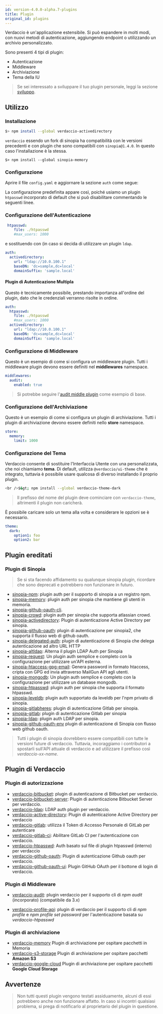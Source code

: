 ```yaml
---
id: version-4.0.0-alpha.7-plugins
title: Plugin
original_id: plugins
---
```


Verdaccio è un'applicazione estensibile. Si può espandere in molti modi, con nuovi metodi di autenticazione, aggiungendo endpoint o utilizzando un archivio personalizzato.

Sono presenti 4 tipi di plugin:

* Autenticazione
* Middleware
* Archiviazione
* Tema della IU

> Se sei interessato a sviluppare il tuo plugin personale, leggi la sezione [sviluppo](dev-plugins.md).

## Utilizzo

### Installazione

```bash
$> npm install --global verdaccio-activedirectory
```

`verdaccio` essendo un fork di sinopia ha compatibilità con le versioni precedenti e con plugin che sono compatibili con `sinopia@1.4.0`. In questo caso l'installazione è la stessa.

    $> npm install --global sinopia-memory
    

### Configurazione

Aprire il file `config.yaml` e aggiornare la sezione `auth` come segue:

La configurazione predefinita appare così, poiché usiamo un plugin `htpasswd` incorporato di default che si può disabilitare commentando le seguenti linee.

### Configurazione dell'Autenticazione

```yaml
 htpasswd:
    file: ./htpasswd
    #max_users: 1000
```

e sostituendo con (in caso si decida di utilizzare un plugin `ldap`.

```yaml
auth:
  activedirectory:
    url: "ldap://10.0.100.1"
    baseDN: 'dc=sample,dc=local'
    domainSuffix: 'sample.local'
```

#### Plugin di Autenticazione Multipla

Questo è tecnicamente possibile, prestando importanza all'ordine del plugin, dato che le credenziali verranno risolte in ordine.

```yaml
auth:
  htpasswd:
    file: ./htpasswd
    #max_users: 1000
  activedirectory:
    url: "ldap://10.0.100.1"
    baseDN: 'dc=sample,dc=local'
    domainSuffix: 'sample.local'
```

### Configurazione di Middleware

Questo è un esempio di come si configura un middleware plugin. Tutti i middleware plugin devono essere definiti nel **middlewares** namespace.

```yaml
middlewares:
  audit:
    enabled: true
```

> Si potrebbe seguire l'[audit middle plugin](https://github.com/verdaccio/verdaccio-audit) come esempio di base.

### Configurazione dell'Archiviazione

Questo è un esempio di come si configura un plugin di archiviazione. Tutti i plugin di archiviazione devono essere definiti nello **store** namespace.

```yaml
store:
  memory:
    limit: 1000
```

### Configurazione del Tema

Verdaccio consente di sostituire l'Interfaccia Utente con una personalizzata, che noi chiamiamo **tema**. Di default, utilizza `@verdaccio/ui-theme` che è integrato, tuttavia è possibile usare qualcosa di diverso installando il proprio plugin.

```bash
<br />$&gt; npm install --global verdaccio-theme-dark

```

> Il prefisso del nome del plugin deve cominciare con `verdaccio-theme`, altrimenti il plugin non caricherà.

È possibile caricare solo un tema alla volta e considerare le opzioni se è necessario.

```yaml
theme:
  dark:
    option1: foo
    option2: bar
```

## Plugin ereditati

### Plugin di Sinopia

> Se si sta facendo affidamento su qualunque sinopia plugin, ricordare che sono deprecati e potrebbero non funzionare in futuro.

* [sinopia-npm](https://www.npmjs.com/package/sinopia-npm): plugin auth per il supporto di sinopia a un registro npm.
* [sinopia-memory](https://www.npmjs.com/package/sinopia-memory): plugin auth per sinopia che mantiene gli utenti in memoria.
* [sinopia-github-oauth-cli](https://www.npmjs.com/package/sinopia-github-oauth-cli).
* [sinopia-crowd](https://www.npmjs.com/package/sinopia-crowd): plugin auth per sinopia che supporta atlassian crowd.
* [sinopia-activedirectory](https://www.npmjs.com/package/sinopia-activedirectory): Plugin di autenticazione Active Directory per sinopia.
* [sinopia-github-oauth](https://www.npmjs.com/package/sinopia-github-oauth): plugin di autenticazione per sinopia2, che supporta il flusso web di github oauth.
* [sinopia-delegated-auth](https://www.npmjs.com/package/sinopia-delegated-auth): plugin di autenticazione di Sinopia che delega autenticazione ad altro URL HTTP
* [sinopia-altldap](https://www.npmjs.com/package/sinopia-altldap): Alterna il plugin LDAP Auth per Sinopia
* [sinopia-request](https://www.npmjs.com/package/sinopia-request): Un plugin auth semplice e completo con la configurazione per utilizzare un'API esterna.
* [sinopia-htaccess-gpg-email](https://www.npmjs.com/package/sinopia-htaccess-gpg-email): Genera password in formato htaccess, cripta con GPG ed invia attraverso MailGun API agli utenti.
* [sinopia-mongodb](https://www.npmjs.com/package/sinopia-mongodb): Un plugin auth semplice e completo con la configurazione per utilizzare un database mongodb.
* [sinopia-htpasswd](https://www.npmjs.com/package/sinopia-htpasswd): plugin auth per sinopia che supporta il formato htpasswd.
* [sinopia-leveldb](https://www.npmjs.com/package/sinopia-leveldb): plugin auth supportato da leveldb per l'npm privato di sinopia.
* [sinopia-gitlabheres](https://www.npmjs.com/package/sinopia-gitlabheres): plugin di autenticazione Gitlab per sinopia.
* [sinopia-gitlab](https://www.npmjs.com/package/sinopia-gitlab): plugin di autenticazione Gitlab per sinopia
* [sinopia-ldap](https://www.npmjs.com/package/sinopia-ldap): plugin auth LDAP per sinopia.
* [sinopia-github-oauth-env](https://www.npmjs.com/package/sinopia-github-oauth-env) plugin di autenticazione di Sinopia con flusso web github oauth.

> Tutti i plugin di sinopia dovrebbero essere compatibili con tutte le versioni future di verdaccio. Tuttavia, incoraggiamo i contributori a spostarli sull'API attuale di verdaccio e ad utilizzare il prefisso così *verdaccio-xx-name*.

## Plugin di Verdaccio

### Plugin di autorizzazione

* [verdaccio-bitbucket](https://github.com/idangozlan/verdaccio-bitbucket): plugin di autenticazione di Bitbucket per verdaccio.
* [verdaccio-bitbucket-server](https://github.com/oeph/verdaccio-bitbucket-server): Plugin di autenticazione Bitbucket Server per verdaccio.
* [verdaccio-ldap](https://www.npmjs.com/package/verdaccio-ldap): LDAP auth plugin per verdaccio.
* [verdaccio-active-directory](https://github.com/nowhammies/verdaccio-activedirectory): Plugin di autenticazione Active Directory per verdaccio
* [verdaccio-gitlab](https://github.com/bufferoverflow/verdaccio-gitlab): utilizza il Token di Accesso Personale di GitLab per autenticare
* [verdaccio-gitlab-ci](https://github.com/lab360-ch/verdaccio-gitlab-ci): Abilitare GitLab CI per l'autenticazione con verdaccio.
* [verdaccio-htpasswd](https://github.com/verdaccio/verdaccio-htpasswd): Auth basato sul file di plugin htpasswd (interno) per verdaccio
* [verdaccio-github-oauth](https://github.com/aroundus-inc/verdaccio-github-oauth): Plugin di autenticazione Github oauth per verdaccio.
* [verdaccio-github-oauth-ui](https://github.com/n4bb12/verdaccio-github-oauth-ui): Plugin GitHub OAuth per il bottone di login di verdaccio.

### Plugin di Middleware

* [verdaccio-audit](https://github.com/verdaccio/verdaccio-audit): plugin verdaccio per il supporto cli di *npm audit* (incorporato) (compatibile da 3.x)

* [verdaccio-profile-api](https://github.com/ahoracek/verdaccio-profile-api): plugin di verdaccio per il supporto cli di *npm profile* e *npm profile set password* per l'autenticazione basata su *verdaccio-htpasswd*

### Plugin di archiviazione

* [verdaccio-memory](https://github.com/verdaccio/verdaccio-memory) Plugin di archiviazione per ospitare pacchetti in Memoria
* [verdaccio-s3-storage](https://github.com/remitly/verdaccio-s3-storage) Plugin di archiviazione per ospitare pacchetti **Amazon S3**
* [verdaccio-google-cloud](https://github.com/verdaccio/verdaccio-google-cloud) Plugin di archiviazione per ospitare pacchetti **Google Cloud Storage**

## Avvertenze

> Non tutti questi plugin vengono testati assiduamente, alcuni di essi potrebbero anche non funzionare affatto. In caso si incontri qualsiasi problema, si prega di notificarlo al proprietario del plugin in questione.